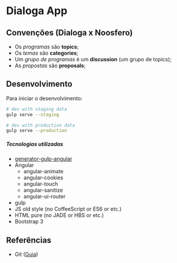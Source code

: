 # Dialoga App

## Convenções (Dialoga x Noosfero)

- Os *programas* são **topics**;
- Os *temas* são **categories**;
- Um *grupo de programas* é um **discussion** (um grupo de topics);
- As *propostas* são **proposals**;


## Desenvolvimento

Para iniciar o desenvolvimento:

```bash
# dev with staging data
gulp serve --staging

# dev with production data
gulp serve --production
```

##### Tecnologias utilizadas

- [generator-gulp-angular](https://github.com/Swiip/generator-gulp-angular)
- Angular
  - angular-animate
  - angular-cookies
  - angular-touch
  - angular-sanitize
  - angular-ui-router
- gulp
- JS old style (no CoffeeScript or ES6 or etc.)
- HTML pure (no JADE or HBS or etc.)
- Bootstrap 3

## Referências

- Git ([Guia](http://rogerdudler.github.io/git-guide/index.pt_BR.html))

